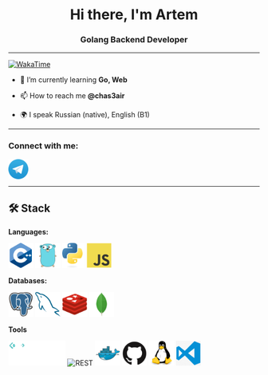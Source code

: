 <h1 align="center">Hi there, I'm Artem</h1>
<h3 align="center">Golang Backend Developer</h3>

<hr>

[![WakaTime](https://wakatime.com/badge/user/051e8565-c1c9-4e5e-8abb-2d4edba6e17d.svg)](https://wakatime.com/@051e8565-c1c9-4e5e-8abb-2d4edba6e17d)

- 🌱 I’m currently learning **Go, Web**

- 📫 How to reach me **@chas3air**

- 🌍 I speak Russian (native), English (B1)

<hr>

### Connect with me:
<p align="left">
  <a href="https://t.me/chas3air" target="blank"><img align="center" src="./icons/Telegram_logo.svg.png" alt="daniilshat" height="40" width="40" /></a>
</p>

<hr>

## 🛠️ Stack

**Languages:**
<div>
  <img src="https://raw.githubusercontent.com/devicons/devicon/master/icons/cplusplus/cplusplus-original.svg" alt="C++" height="50"/>
  <img src="https://raw.githubusercontent.com/devicons/devicon/master/icons/go/go-original.svg" alt="Golang" height="50"/>
  <img src="./icons/python-logo.jpg" alt="Python" height="50"/>
  <img src="https://raw.githubusercontent.com/devicons/devicon/master/icons/javascript/javascript-original.svg" alt="JavaScript" height="50"/>
</div>

**Databases:**
<div>
  <img src="https://raw.githubusercontent.com/devicons/devicon/master/icons/postgresql/postgresql-original.svg" alt="Postgres" height="50"/>
  <img src="https://raw.githubusercontent.com/devicons/devicon/master/icons/mysql/mysql-original.svg" alt="MySQL" height="50"/>
  <img src="https://raw.githubusercontent.com/devicons/devicon/master/icons/redis/redis-original.svg" alt="Redis" height="50"/>
  <img src="https://raw.githubusercontent.com/devicons/devicon/master/icons/mongodb/mongodb-original.svg" alt="MongoDB" height="50"/>
</div>

**Tools**
<div>
  <img src="./icons/grpc-logo.png" alt="gRPC" height="50"/>
  <img src="https://www.opc-router.de/wp-content/uploads/2020/05/REST_socialmedia.jpg" alt="REST" height="50"/>
  <img src="https://raw.githubusercontent.com/devicons/devicon/master/icons/docker/docker-original.svg" alt="Docker" height="50"/>
  <img src="https://raw.githubusercontent.com/devicons/devicon/master/icons/github/github-original.svg" alt="GitHub Actions" height="50"/>
  <img src="https://raw.githubusercontent.com/devicons/devicon/master/icons/linux/linux-original.svg" alt="Linux" height="50"/>
  <img src="./icons/vs-code-logo.png" alt="git" width="50"/>
</div>
